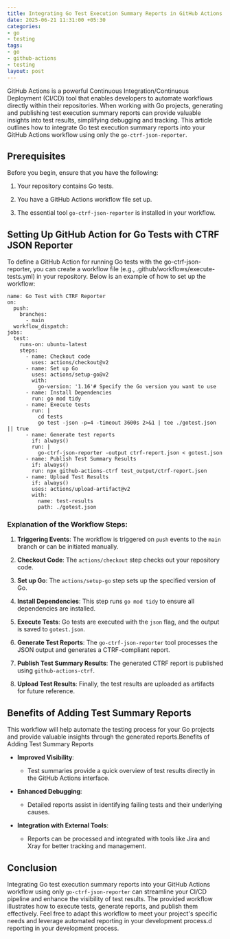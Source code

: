 ```yaml
---
title: Integrating Go Test Execution Summary Reports in GitHub Actions
date: 2025-06-21 11:31:00 +05:30
categories:
- go
- testing
tags:
- go
- github-actions
- testing
layout: post
---
```


GitHub Actions is a powerful Continuous Integration/Continuous Deployment (CI/CD) tool that enables developers to automate workflows directly within their repositories. When working with Go projects, generating and publishing test execution summary reports can provide valuable insights into test results, simplifying debugging and tracking. This article outlines how to integrate Go test execution summary reports into your GitHub Actions workflow using only the `go-ctrf-json-reporter`.

## **Prerequisites**

Before you begin, ensure that you have the following:

1. Your repository contains Go tests.

2. You have a GitHub Actions workflow file set up.

3. The essential tool `go-ctrf-json-reporter` is installed in your workflow.

## **Setting Up GitHub Action for Go Tests with CTRF JSON Reporter**

To define a GitHub Action for running Go tests with the go-ctrf-json-reporter, you can create a workflow file (e.g., .github/workflows/execute-tests.yml) in your repository. Below is an example of how to set up the workflow:

    name: Go Test with CTRF Reporter
    on:
      push:
        branches:
          - main
      workflow_dispatch:
    jobs:
      test:
        runs-on: ubuntu-latest
        steps:
          - name: Checkout code
            uses: actions/checkout@v2
          - name: Set up Go
            uses: actions/setup-go@v2
            with:
              go-version: '1.16'# Specify the Go version you want to use
          - name: Install Dependencies
            run: go mod tidy
          - name: Execute tests
            run: |
              cd tests
              go test -json -p=4 -timeout 3600s 2>&1 | tee ./gotest.json || true
          - name: Generate test reports
            if: always()
            run: |
              go-ctrf-json-reporter -output ctrf-report.json < gotest.json
          - name: Publish Test Summary Results
            if: always()
            run: npx github-actions-ctrf test_output/ctrf-report.json
          - name: Upload Test Results
            if: always()
            uses: actions/upload-artifact@v2
            with:
              name: test-results
              path: ./gotest.json

### **Explanation of the Workflow Steps:**

1. **Triggering Events**: The workflow is triggered on `push` events to the `main` branch or can be initiated manually.

2. **Checkout Code**: The `actions/checkout` step checks out your repository code.

3. **Set up Go**: The `actions/setup-go` step sets up the specified version of Go.

4. **Install Dependencies**: This step runs `go mod tidy` to ensure all dependencies are installed.

5. **Execute Tests**: Go tests are executed with the `json` flag, and the output is saved to `gotest.json`.

6. **Generate Test Reports**: The `go-ctrf-json-reporter` tool processes the JSON output and generates a CTRF-compliant report.

7. **Publish Test Summary Results**: The generated CTRF report is published using `github-actions-ctrf`.

8. **Upload Test Results**: Finally, the test results are uploaded as artifacts for future reference.

## **Benefits of Adding Test Summary Reports**

This workflow will help automate the testing process for your Go projects and provide valuable insights through the generated reports.Benefits of Adding Test Summary Reports

* **Improved Visibility**:

  * Test summaries provide a quick overview of test results directly in the GitHub Actions interface.

* **Enhanced Debugging**:

  * Detailed reports assist in identifying failing tests and their underlying causes.

* **Integration with External Tools**:

  * Reports can be processed and integrated with tools like Jira and Xray for better tracking and management.

## **Conclusion**

Integrating Go test execution summary reports into your GitHub Actions workflow using only `go-ctrf-json-reporter` can streamline your CI/CD pipeline and enhance the visibility of test results. The provided workflow illustrates how to execute tests, generate reports, and publish them effectively. Feel free to adapt this workflow to meet your project's specific needs and leverage automated reporting in your development process.d reporting in your development process.